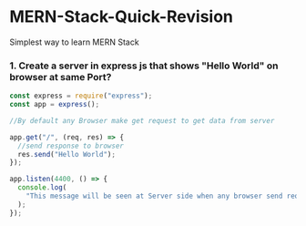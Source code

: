# MERN-Stack-Quick-Revision
Simplest way to learn MERN  Stack


### 1. Create a server in express js that shows "Hello World" on browser at same Port?

```javascript
const express = require("express");
const app = express();

//By default any Browser make get request to get data from server

app.get("/", (req, res) => {
  //send response to browser
  res.send("Hello World");
});

app.listen(4400, () => {
  console.log(
    "This message will be seen at Server side when any browser send request to the same port of this server"
  );
});

```





















